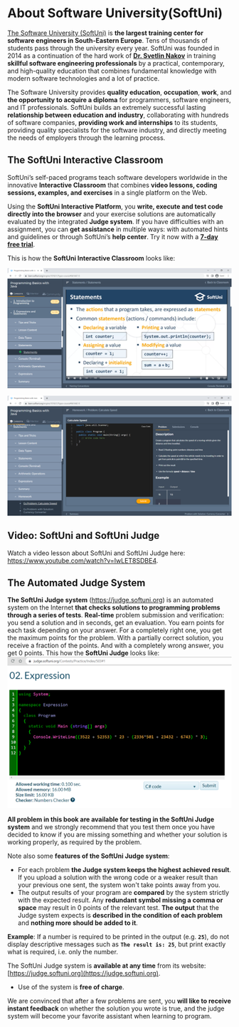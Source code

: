 # About Software University(SoftUni)

[The Software University (SoftUni)](https://softuni.org/learn/?utm_source=JavaScript&utm_medium=text&utm_campaign=free+programming+books) is **the largest training center for software engineers in South-Eastern Europe**. Tens of thousands of students pass through the university every year. SoftUni was founded in 2014 as a continuation of the hard work of [**Dr. Svetlin Nakov**](https://nakov.com) in training **skillful software engineering professionals** by a practical, contemporary, and high-quality education that combines fundamental knowledge with modern software technologies and a lot of practice.

The Software University provides **quality education**, **occupation**, **work**, and **the opportunity to acquire a diploma** for programmers, software engineers, and IT professionals. SoftUni builds an extremely successful lasting **relationship between education and industry**, collaborating with hundreds of software companies, **providing work and internships** to its students, providing quality specialists for the software industry, and directly meeting the needs of employers through the learning process.

<!-- to update -->
<!-- ### Free Programming Courses at SoftUni

SoftUni organizes **free programming courses for beginners**: online and on-site in a few locations. The purpose is to give a chance to **everyone interested** in programming and technologies to **try programming**, check if they are interested and if they would get seriously involved in software development. You can sign up for the free course in **programming basics** using the SoftUni application page: [https://softuni.org](https://softuni.org).

The free programming basics courses at SoftUni aim to introduce you to **the main programming structures** from the world of software development that you will be able to apply in any programming language. These include working with **data**, **variables**, and **expressions**, using **conditional statements**, constructing **loops** and defining and calling **functions**, and other techniques to build programming logic. The training is **extremely practical** - which means there is a **strong emphasis on exercise**, and you get the opportunity to apply your knowledge as you learn them.

This **programming textbook** accompanies free programming courses for beginners at SoftUni and serves as an additional learning aid to support the learning process. -->

## The SoftUni Interactive Classroom

SoftUni’s self-paced programs teach software developers worldwide in the innovative **Interactive Classroom** that combines **video lessons, coding sessions, examples, and exercises** in a single platform on the Web.

Using the **SoftUni Interactive Platform**, you **write, execute and test code directly into the browser** and your exercise solutions are automatically evaluated by the integrated **Judge system**. If you have difficulties with an assignment, you can **get assistance** in multiple ways: with automated hints and guidelines or through SoftUni’s **help center**. Try it now with a [**7-day free trial**](https://learn.softuni.org/catalog?utm_source=JavaScript&utm_medium=text&utm_campaign=free+programming+books).

This is how the **SoftUni Interactive Classroom** looks like:
 
![](/assets/chapter-0-images/Interactive-Classroom-Video.PNG)

![](/assets/chapter-0-images/Interactive-Classroom-Live-Coding-Exercise.PNG)

## Video: SoftUni and SoftUni Judge

Watch a video lesson about SoftUni and SoftUni Judge here: https://www.youtube.com/watch?v=IwLET8SDBE4.

## The Automated Judge System

**The SoftUni Judge system** (https://judge.softuni.org) is an automated system on the Internet **that checks solutions to programming problems through a series of tests**. **Real-time** problem submission and verification: you send a solution and in seconds, get an evaluation. You earn points for each task depending on your answer. For a completely right one, you get the maximum points for the problem. With a partially correct solution, you receive a fraction of the points. And with a completely wrong answer, you get 0 points. This how the **SoftUni Judge** looks like:![](/assets/chapter-0-images/Judge-System-Exercise.PNG)

**All problem in this book are available for testing in the SoftUni Judge system** and we strongly recommend that you test them once you have decided to know if you are missing something and whether your solution is working properly, as required by the problem.

Note also some **features of the SoftUni Judge system**:
 - For each problem **the Judge system keeps the highest achieved result**. If you upload a solution with the wrong code or a weaker result than your previous one sent, the system won't take points away from you.
 - The output results of your program are **compared** by the system strictly with the expected result. Any **redundant symbol missing a comma or space** may result in 0 points of the relevant test. **The output** that the Judge system expects is **described in the condition of each problem** and **nothing more should be added to it**.

**Example**: If a number is required to be printed in the output (e.g. **`25`**), do not display descriptive messages such as **`The result is: 25`**, but print exactly what is required, i.e. only the number.

The SoftUni Judge system is **available at any time** from its website: [https://judge.softuni.org](https://judge.softuni.org).
 - Use of the system is **free of charge**.

We are convinced that after a few problems are sent, you **will like to receive instant feedback** on whether the solution you wrote is true, and the judge system will become your favorite assistant when learning to program.

<a name="become-a-developer"></a>
